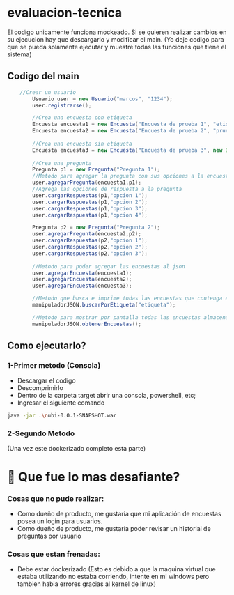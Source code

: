 # evaluacion-tecnica
El codigo unicamente funciona mockeado. Si se quieren realizar cambios en su ejecucion hay que descargarlo
y modificar el main.
(Yo deje codigo para que se pueda solamente ejecutar y muestre todas las funciones que tiene el sistema)

## Codigo del main
```java
    //Crear un usuario
		Usuario user = new Usuario("marcos", "1234");
		user.registrarse();

		//Crea una encuesta con etiqueta
		Encuesta encuesta1 = new Encuesta("Encuesta de prueba 1", "etiqueta", new Date(122, 03, 15));
		Encuesta encuesta2 = new Encuesta("Encuesta de prueba 2", "prueba1", new Date(122, 03, 15));
		
		//Crea una encuesta sin etiqueta
		Encuesta encuesta3 = new Encuesta("Encuesta de prueba 3", new Date(122, 02, 03));
	
		//Crea una pregunta
		Pregunta p1 = new Pregunta("Pregunta 1");
		//Metodo para agregar la pregunta con sus opciones a la encuesta deseada
		user.agregarPregunta(encuesta1,p1);
		//Agrega las opciones de respuesta a la pregunta
		user.cargarRespuestas(p1,"opcion 1");
		user.cargarRespuestas(p1,"opcion 2");
		user.cargarRespuestas(p1,"opcion 3");
		user.cargarRespuestas(p1,"opcion 4");

		Pregunta p2 = new Pregunta("Pregunta 2");
		user.agregarPregunta(encuesta2,p2);
		user.cargarRespuestas(p2,"opcion 1");
		user.cargarRespuestas(p2,"opcion 2");
		user.cargarRespuestas(p2,"opcion 3");
		
		//Metodo para poder agregar las encuestas al json
		user.agregarEncuesta(encuesta1);
		user.agregarEncuesta(encuesta2);
		user.agregarEncuesta(encuesta3);

		//Metodo que busca e imprime todas las encuestas que contenga el string ingresado
		manipuladorJSON.buscarPorEtiqueta("etiqueta");

		//Metodo para mostrar por pantalla todas las encuestas almacenadas en el archivo 
		manipuladorJSON.obtenerEncuestas();
```

## Como ejecutarlo?
### 1-Primer metodo (Consola)
- Descargar el codigo
- Descomprimirlo
- Dentro de la carpeta target abrir una consola, powershell, etc;
- Ingresar el siguiente comando
```bash
java -jar .\nubi-0.0.1-SNAPSHOT.war
```
### 2-Segundo Metodo
(Una vez este dockerizado completo esta parte)


# :stop_sign: Que fue lo mas desafiante?

### Cosas que no pude realizar:
- Como dueño de producto, me gustaría que mi aplicación de encuestas posea un login para usuarios.
- Como dueño de producto, me gustaría poder revisar un historial de preguntas por usuario

### Cosas que estan frenadas: 
 - Debe estar dockerizado (Esto es debido a que la maquina virtual que estaba utilizando no estaba corriendo, intente en mi windows pero tambien habia errores gracias al kernel
 de linux)


